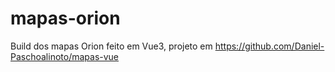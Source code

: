 # mapas-orion
Build dos mapas Orion feito em Vue3, projeto em https://github.com/Daniel-Paschoalinoto/mapas-vue
